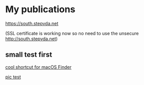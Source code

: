 # My publications #

<https://south.stepvda.net>

(SSL certificate is working now so no need to use the unsecure <http://south.stepvda.net>)

## small test first ##

[cool shortcut for macOS Finder](finder_minimalistic_view_shortcut.md)

[pic test](picture_tst.md)

